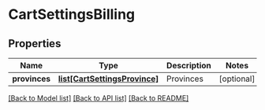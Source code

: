 # CartSettingsBilling

## Properties
Name | Type | Description | Notes
------------ | ------------- | ------------- | -------------
**provinces** | [**list[CartSettingsProvince]**](CartSettingsProvince.md) | Provinces | [optional] 

[[Back to Model list]](../README.md#documentation-for-models) [[Back to API list]](../README.md#documentation-for-api-endpoints) [[Back to README]](../README.md)


